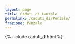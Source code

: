 ```yaml
---
layout: page
title: Caduti di Penzale
permalink: /caduti_di/Penzale/
frazione: Penzale
---
```

{% include caduti_di.html %}

